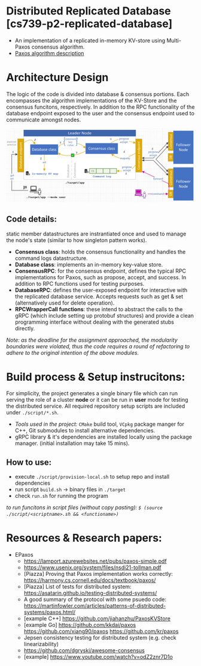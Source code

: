 # Distributed Replicated Database [cs739-p2-replicated-database]
- An implementation of a replicated in-memory KV-store using Multi-Paxos consensus algorithm. 
- [Paxos algorithm description](./documentation/paxos-consensus.md)

# Architecture Design

The logic of the code is divided into database & consensus portions. Each encompasses the algorithm implementations of the KV-Store and the consensus funcitons, respectively. In addition to the RPC functionality of the database endpoint exposed to the user and the consensus endpoint used to communicate amongst nodes.

![architecture](./documentation/Design%20Architecture.v3.jpg)

## Code details:
static member datastructures are instrantiated once and used to manage the node's state (similar to how  singleton pattern works).  
- **Consensus class**: holds the consensus functionality and handles the command logs datastructure. 
- **Database class**: implements an in-memory key-value store. 
- **ConsensusRPC**: for the consensus endpoint, defines the typical RPC implementations for Paxos, such as propose, accept, and success. In addition to RPC functions used for testing purposes.
- **DatabaseRPC**: defines the user-exposed endpoint for interactive with the replicated database service. Accepts requests such as get & set (alternatively used for delete operation).
- **RPCWrapperCall functions**: these intend to abstract the calls to the gRPC (which include setting up protobuf structures) and provide a clean programming interface without dealing with the generated stubs directly.

_Note: as the deadline for the assignment approached, the modularity boundaries were violated, thus the code requires a round of refactoring to adhere to the original intention of the above modules._

# Build process & Setup instrucitons: 
For simplicity, the project generates a single binary file which can run serving the role of a cluster **node** or it can be run in **user** mode for testing the distributed service. All required repository setup scripts are included under `./script/*.sh`. 

- _Tools used in the project:_ `CMake` build tool, `VCpkg` package manger for C++, Git submodules to install alternative dependencies.
- gRPC library & it's dependencies are installed locally using the package manager. (initial installation may take 15 mins). 

## How to use: 

- execute `./script/provision-local.sh` to setup repo and install dependencies
- run script `build.sh` → binary files in `./target`
- check `run.sh` for running the program

_to run funcitons in script files (without copy pasting): `$ (source ./script/<scriptname>.sh && <functioname>)`_

# Resources & Research papers: 
- EPaxos 
  - <https://lamport.azurewebsites.net/pubs/paxos-simple.pdf>
  - <https://www.usenix.org/system/files/nsdi21-tollman.pdf>
  - [Piazza] Proving that Paxos implementation works correctly: <https://harmony.cs.cornell.edu/docs/textbook/paxos/>
  - [Piazza] List of tests for distributed system: <https://asatarin.github.io/testing-distributed-systems/>
  - A good summary of the protocol with some psuedo code: <https://martinfowler.com/articles/patterns-of-distributed-systems/paxos.html/>
  - [example C++] <https://github.com/jiahanzhu/PaxosKVStore>
  - [example Go] <https://github.com/kkdai/paxos> <https://github.com/xiang90/paxos> <https://github.com/kr/paxos> 
  - Jepsen consistency testing for distributed system (e.g. check linearizability)
  - <https://github.com/dgryski/awesome-consensus>
  - [example] <https://www.youtube.com/watch?v=odZ2znr7D1o>
